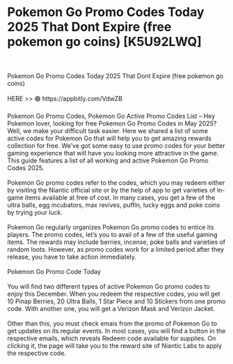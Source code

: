 # Pokemon Go Promo Codes Today 2025 That Dont Expire (free pokemon go coins) [K5U92LWQ]
<br>
<br>Pokemon Go Promo Codes Today 2025 That Dont Expire (free pokemon go coins)
<br>
<br>HERE >> 🟢 https://appbitly.com/VdwZB

<br>
<br>Pokemon Go Promo Codes, Pokemon Go Active Promo Codes List – Hey Pokemon lover, looking for free Pokemon Go Promo Codes in May 2025? Well, we make your difficult task easier. Here we shared a list of some active codes for Pokemon Go that will help you to get amazing rewards collection for free. We’ve got some easy to use promo codes for your better gaming experience that will have you looking more attractive in the game. This guide features a list of all working and active Pokemon Go Promo Codes 2025.
<br>
<br>Pokemon Go promo codes refer to the codes, which you may redeem either by visiting the Niantic official site or by the help of app to get varieties of in-game items available at free of cost. In many cases, you get a few of the ultra balls, egg incubators, max revives, puffin, lucky eggs and poke coins by trying your luck.
<br>
<br>Pokemon Go regularly organizes Pokemon Go promo codes to entice its players. The promo codes, let’s you to avail of a few of the useful gaming items. The rewards may include berries, incense, poke balls and varieties of random loots. However, as promo codes work for a limited period after they release, you have to take action immediately.
<br>
<br>Pokemon Go Promo Code Today
<br>
<br>You will find two different types of active Pokemon Go promo codes to enjoy this December. When you redeem the respective codes, you will get 10 Pinap Berries, 20 Ultra Balls, 1 Star Piece and 10 Stickers from one promo code. With another one, you will get a Verizon Mask and Verizon Jacket.
<br>
<br>Other than this, you must check emais from the promo of Pokemon Go to get updates on its regular events. In most cases, you will find a button in the respective emails, which reveals Redeem code available for supplies. On clicking it, the page will take you to the reward site of Niantic Labs to apply the respective code.

